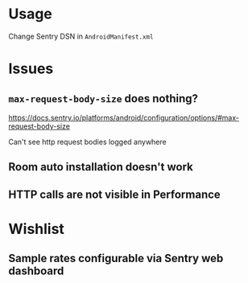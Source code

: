 # Usage

Change Sentry DSN in `AndroidManifest.xml`

# Issues

## `max-request-body-size` does nothing?

https://docs.sentry.io/platforms/android/configuration/options/#max-request-body-size

Can't see http request bodies logged anywhere

## Room auto installation doesn't work

## HTTP calls are not visible in Performance

# Wishlist

## Sample rates configurable via Sentry web dashboard
